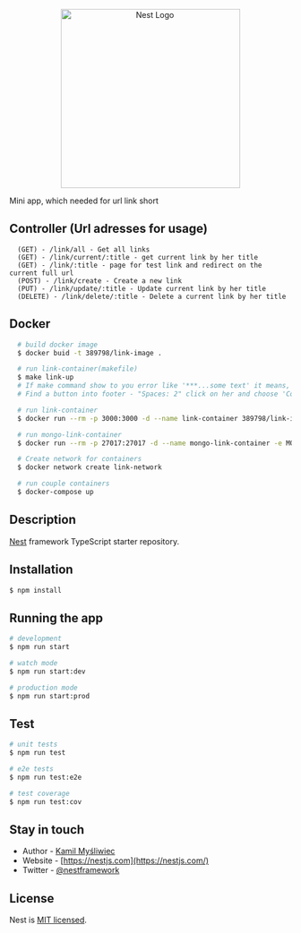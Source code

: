 <p align="center">
  <a href="http://nestjs.com/" target="blank"><img src="https://nestjs.com/img/logo_text.svg" width="320" alt="Nest Logo" /></a>
</p>

[circleci-image]: https://img.shields.io/circleci/build/github/nestjs/nest/master?token=abc123def456
[circleci-url]: https://circleci.com/gh/nestjs/nest

<span>Mini app, which needed for url link short<span>

## Controller (Url adresses for usage)

```
  (GET) - /link/all - Get all links
  (GET) - /link/current/:title - get current link by her title
  (GET) - /link/:title - page for test link and redirect on the current full url
  (POST) - /link/create - Create a new link
  (PUT) - /link/update/:title - Update current link by her title
  (DELETE) - /link/delete/:title - Delete a current link by her title
```

## Docker

```bash
  # build docker image
  $ docker buid -t 389798/link-image .

  # run link-container(makefile)
  $ make link-up
  # If make command show to you error like '***...some text' it means, that you need go to this file and (if it's VS Code)
  # Find a button into footer - "Spaces: 2" click on her and choose 'Convert indentation to Tabs' and after that - you can use make commands

  # run link-container
  $ docker run --rm -p 3000:3000 -d --name link-container 389798/link-image

  # run mongo-link-container
  $ docker run --rm -p 27017:27017 -d --name mongo-link-container -e MONGO_INITDB_ROOT_USERNAME=${MONGO_USER} -e MONGO_INITDB_ROOT_PASSWORD=${MONGO_PASSWORD} mongo

  # Create network for containers
  $ docker network create link-network

  # run couple containers
  $ docker-compose up
```

## Description

[Nest](https://github.com/nestjs/nest) framework TypeScript starter repository.

## Installation

```bash
$ npm install
```

## Running the app

```bash
# development
$ npm run start

# watch mode
$ npm run start:dev

# production mode
$ npm run start:prod
```

## Test

```bash
# unit tests
$ npm run test

# e2e tests
$ npm run test:e2e

# test coverage
$ npm run test:cov
```

## Stay in touch

- Author - [Kamil Myśliwiec](https://kamilmysliwiec.com)
- Website - [https://nestjs.com](https://nestjs.com/)
- Twitter - [@nestframework](https://twitter.com/nestframework)

## License

Nest is [MIT licensed](LICENSE).
